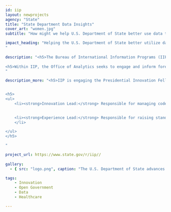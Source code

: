 ```yaml
---
id: iip
layout: newprojects
agency: "State"
title: "State Department Data Insights"
cover_art: "women.jpg"
subtitle: "How might we help U.S. Department of State better use data to perform its mission of diplomacy?"

impact_heading: "Helping the U.S. Department of State better utilize data in its communications with foreign citizens to further our foreign policy objectives, bolster our nation's reputation and trust and help State employees better connect with people around the world
"
  
description: "<h5>The Bureau of International Information Programs (IIP) at the Department of State (DOS) supports people-to-people conversations with foreign publics on U.S. policy priorities. To carry out this mission, IIP leverages digital communications technology to reach across platforms - from traditional forms of communications to new media channels. The bureau takes a strategic, data-driven approach to develop multimedia, digital communications products and to manage an overseas network of bricks-and-mortar American Spaces.</h5>
 
<h5>Within IIP, the Office of Analytics seeks to engage and inform foreign publics using world-class analytics. IIP Analytics applies research, establishes and disseminates evidence-based and data-informed best practices at scale drawing on tools and resources from the DOS, U.S. Government and the private sector to understand audiences, plan engagements and measure the results (outputs, outcomes, impact) of Public Diplomacy programs.</h5>
" 

description_more: "<h5>IIP is engaging the Presidential Innovation Fellows (PIF) Program to leverage Fellows’ background in design strategy, entrepreneurship and modern product and service design as a complement to the existing expertise in IIP. Specifically, the office requests 2 Presidential Innovation Fellows to serve as the following:</h5>


<h5>
<ul>
	<li><strong>Innovation Lead:</strong> Responsible for managing code base. Product Manager, prototyping new and maturing existing software projects. Figures out how to make new and interesting, useful-to-taxpayers products leveraging our comprehensive communications databases and Amazon AWS environment.</li>
	

	<li><strong>Experience Lead:</strong> Responsible for raising standards of information presentation and product design. Creates style guide and design concepts, builds wire frames for new tech products, generally makes us easier to understand.
	</li>

</ul>
</h5>

"

project_url: https://www.state.gov/r/iip//
  
gallery:
  - { src: "logo.png", caption: "The U.S. Department of State advances the interests of the American people, their safety and economic prosperity, by leading America’s foreign policy through diplomacy, advocacy, and assistance.", alt: "State Logo" }

tags:
    - Innovation
    - Open Government
    - Data
    - Healthcare

---
```


<!--



impact_metrics:
  - { metric: "[Insert quote]", desc: "[Quote subtitle]" }

articles: 
  - { outlet: "[Media Outlet]", logo_src: "logo.jpg", title: "Article Title", quote: "Quote", url: "article URL" }

	-->